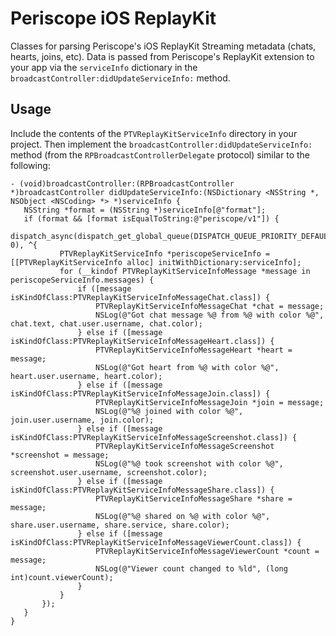 # Periscope iOS ReplayKit

Classes for parsing Periscope's iOS ReplayKit Streaming metadata (chats, hearts, joins, etc). Data is passed from Periscope's ReplayKit extension to your app via the `serviceInfo` dictionary in the `broadcastController:didUpdateServiceInfo:` method.

## Usage

Include the contents of the `PTVReplayKitServiceInfo` directory in your project. Then implement the `broadcastController:didUpdateServiceInfo:` method (from the `RPBroadcastControllerDelegate` protocol) similar to the following:

```objc
- (void)broadcastController:(RPBroadcastController *)broadcastController didUpdateServiceInfo:(NSDictionary <NSString *, NSObject <NSCoding> *> *)serviceInfo {
   NSString *format = (NSString *)serviceInfo[@"format"];
   if (format && [format isEqualToString:@"periscope/v1"]) {
       dispatch_async(dispatch_get_global_queue(DISPATCH_QUEUE_PRIORITY_DEFAULT, 0), ^{
           PTVReplayKitServiceInfo *periscopeServiceInfo = [[PTVReplayKitServiceInfo alloc] initWithDictionary:serviceInfo];
           for (__kindof PTVReplayKitServiceInfoMessage *message in periscopeServiceInfo.messages) {
               if ([message isKindOfClass:PTVReplayKitServiceInfoMessageChat.class]) {
                   PTVReplayKitServiceInfoMessageChat *chat = message;
                   NSLog(@"Got chat message %@ from %@ with color %@", chat.text, chat.user.username, chat.color);
               } else if ([message isKindOfClass:PTVReplayKitServiceInfoMessageHeart.class]) {
                   PTVReplayKitServiceInfoMessageHeart *heart = message;
                   NSLog(@"Got heart from %@ with color %@", heart.user.username, heart.color);
               } else if ([message isKindOfClass:PTVReplayKitServiceInfoMessageJoin.class]) {
                   PTVReplayKitServiceInfoMessageJoin *join = message;
                   NSLog(@"%@ joined with color %@", join.user.username, join.color);
               } else if ([message isKindOfClass:PTVReplayKitServiceInfoMessageScreenshot.class]) {
                   PTVReplayKitServiceInfoMessageScreenshot *screenshot = message;
                   NSLog(@"%@ took screenshot with color %@", screenshot.user.username, screenshot.color);
               } else if ([message isKindOfClass:PTVReplayKitServiceInfoMessageShare.class]) {
                   PTVReplayKitServiceInfoMessageShare *share = message;
                   NSLog(@"%@ shared on %@ with color %@", share.user.username, share.service, share.color);
               } else if ([message isKindOfClass:PTVReplayKitServiceInfoMessageViewerCount.class]) {
                   PTVReplayKitServiceInfoMessageViewerCount *count = message;
                   NSLog(@"Viewer count changed to %ld", (long int)count.viewerCount);
               }
           }
       });
   }
}
```
